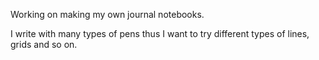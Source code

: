 Working on making my own journal notebooks.

I write with many types of pens thus I want to try different types of lines, grids and so on.


